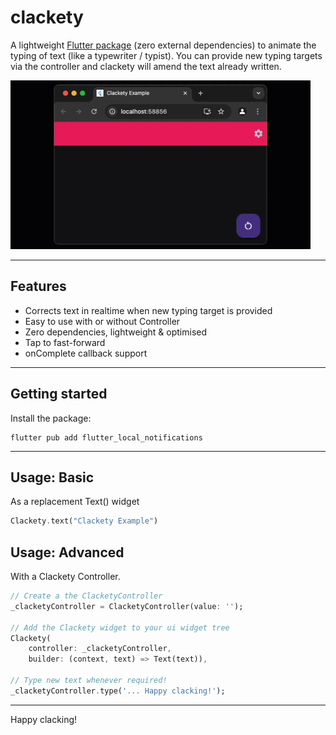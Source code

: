 # clackety

A lightweight [Flutter package](https://pub.dev/packages/clackety) (zero external dependencies) to animate the typing of text (like a typewriter / typist). You can provide new typing targets via the controller and clackety will amend the text already written.

![Clackety demo animation](https://raw.githubusercontent.com/jimmyff/clackety/master/example/example.gif "clackety demo")

---

## Features

- Corrects text in realtime when new typing target is provided
- Easy to use with or without Controller
- Zero dependencies, lightweight & optimised
- Tap to fast-forward
- onComplete callback support

---

## Getting started

Install the package:

```shell
flutter pub add flutter_local_notifications
```

---

## Usage: Basic

As a replacement Text() widget

```dart
Clackety.text("Clackety Example")
```

## Usage: Advanced

With a Clackety Controller.

```dart
// Create a the ClacketyController
_clacketyController = ClacketyController(value: '');

// Add the Clackety widget to your ui widget tree
Clackety(
    controller: _clacketyController,
    builder: (context, text) => Text(text)),

// Type new text whenever required!
_clacketyController.type('... Happy clacking!');
```

---

Happy clacking!
